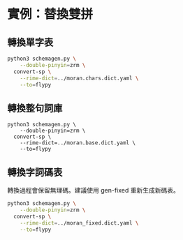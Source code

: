 # 實例：替換雙拼

## 轉換單字表

```bash
python3 schemagen.py \
    --double-pinyin=zrm \
  convert-sp \
    --rime-dict=../moran.chars.dict.yaml \
    --to=flypy
```

## 轉換整句詞庫

```
python3 schemagen.py \
    --double-pinyin=zrm \
  convert-sp \
    --rime-dict=../moran.base.dict.yaml \
    --to=flypy
```

## 轉換字詞碼表

[//]: # ({% hint style="info" %})
轉換過程會保留無理碼。建議使用 gen-fixed 重新生成新碼表。

[//]: # ({% endhint %})

```bash
python3 schemagen.py \
    --double-pinyin=zrm \
  convert-sp \
    --rime-dict=../moran_fixed.dict.yaml \
    --to=flypy
```
